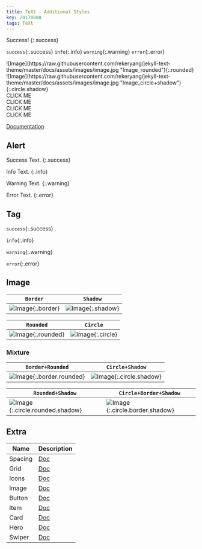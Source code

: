 ```yaml
---
title: TeXt - Additional Styles
key: 20170808
tags: TeXt
---
```


Success!
{:.success}

`success`{:.success} `info`{:.info} `warning`{:.warning} `error`{:.error}

<div class="grid-container">
<div class="grid grid--p-3">
<div class="cell cell--12 cell--md-5 cell--lg-4" markdown="1">
![Image](https://raw.githubusercontent.com/rekeryang/jekyll-text-theme/master/docs/assets/images/image.jpg "Image_rounded"){:.rounded}
</div>
<div class="cell cell--12 cell--md-5 cell--lg-4" markdown="1">
![Image](https://raw.githubusercontent.com/rekeryang/jekyll-text-theme/master/docs/assets/images/image.jpg "Image_circle+shadow"){:.circle.shadow}
</div>
</div>
</div>

<div class="grid-container">
<div class="grid grid--p-1">
<div class="cell cell--6 cell--md-4 cell--lg-2">
<div class="button button--success button--pill my-2"><i class="fas fa-space-shuttle"></i> CLICK ME</div>
</div>
<div class="cell cell--6 cell--md-4 cell--lg-2">
<div class="button button--outline-info button--pill my-2"><i class="fas fa-space-shuttle"></i> CLICK ME</div>
</div>
<div class="cell cell--6 cell--md-4 cell--lg-2">
<div class="button button--warning button--rounded my-2"><i class="fas fa-user-astronaut"></i> CLICK ME</div>
</div>
<div class="cell cell--6 cell--md-4 cell--lg-2">
<div class="button button--outline-error button--rounded my-2"><i class="fas fa-user-astronaut"></i> CLICK ME</div>
</div>
</div>
</div>

<!--more-->

[Documentation](https://rekeryang.com/jekyll-text-theme/docs/en/additional-styles)

## Alert

Success Text.
{:.success}

Info Text.
{:.info}

Warning Text.
{:.warning}

Error Text.
{:.error}

## Tag

`success`{:.success}

`info`{:.info}

`warning`{:.warning}

`error`{:.error}

## Image

| `Border` | `Shadow` |
| ---- | ---- |
| ![Image](https://raw.githubusercontent.com/rekeryang/jekyll-text-theme/master/docs/assets/images/image.jpg "Image_border"){:.border} | ![Image](https://raw.githubusercontent.com/rekeryang/jekyll-text-theme/master/docs/assets/images/image.jpg "Image_shadow"){:.shadow} |

| `Rounded` | `Circle` |
| ---- | ---- |
| ![Image](https://raw.githubusercontent.com/rekeryang/jekyll-text-theme/master/docs/assets/images/image.jpg "Image_rounded"){:.rounded} | ![Image](https://raw.githubusercontent.com/rekeryang/jekyll-text-theme/master/docs/assets/images/image.jpg "Image_circle"){:.circle} |

### Mixture

| `Border+Rounded` | `Circle+Shadow` |
| ---- | ---- |
| ![Image](https://raw.githubusercontent.com/rekeryang/jekyll-text-theme/master/docs/assets/images/image.jpg "Image_border+rounded"){:.border.rounded} | ![Image](https://raw.githubusercontent.com/rekeryang/jekyll-text-theme/master/docs/assets/images/image.jpg "Image_circle+shadow"){:.circle.shadow} |

| `Rounded+Shadow` | `Circle+Border+Shadow` |
| ---- | ---- |
| ![Image](https://raw.githubusercontent.com/rekeryang/jekyll-text-theme/master/docs/assets/images/image.jpg "Image_rounded+shadow"){:.circle.rounded.shadow} | ![Image](https://raw.githubusercontent.com/rekeryang/jekyll-text-theme/master/docs/assets/images/image.jpg "Image_circle+border+shadow"){:.circle.border.shadow}

## Extra

| Name | Description |
| ---- | ---- |
| Spacing | [Doc](https://rekeryang.com/jekyll-text-theme/docs/en/spacing) |
| Grid | [Doc](https://rekeryang.com/jekyll-text-theme/docs/en/grid) |
| Icons | [Doc](https://rekeryang.com/jekyll-text-theme/docs/en/icons) |
| Image | [Doc](https://rekeryang.com/jekyll-text-theme/docs/en/image) |
| Button | [Doc](https://rekeryang.com/jekyll-text-theme/docs/en/button) |
| Item | [Doc](https://rekeryang.com/jekyll-text-theme/docs/en/item) |
| Card | [Doc](https://rekeryang.com/jekyll-text-theme/docs/en/card) |
| Hero | [Doc](https://rekeryang.com/jekyll-text-theme/docs/en/hero) |
| Swiper | [Doc](https://rekeryang.com/jekyll-text-theme/docs/en/swiper) |